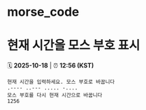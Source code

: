 # morse_code
# 현재 시간을 모스 부호 표시
<!-- MORSE_TIME_START -->
🗓️ **2025-10-18** | ⏰ **12:56 (KST)**

```
현재 시간을 입력하세요. 모스 부호로 바꿉니다
.---- ..--- ..... -....
모스 부호를 다시 현재 시간으로 바꿉니다
1256
```
<!-- MORSE_TIME_END -->
